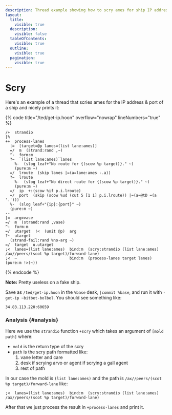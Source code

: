 ```yaml
---
description: Thread example showing how to scry ames for ship IP addresses and ports - practical scrying with formatted output.
layout:
  title:
    visible: true
  description:
    visible: false
  tableOfContents:
    visible: true
  outline:
    visible: true
  pagination:
    visible: true
---
```

# Scry

Here's an example of a thread that scries ames for the IP address & port of a ship and nicely prints it:

{% code title="/ted/get-ip.hoon" overflow="nowrap" lineNumbers="true" %}
```hoon
/+  strandio
|%
++  process-lanes
  |=  [target=@p lanes=(list lane:ames)]
  =/  m  (strand:rand ,~)
  ^-  form:m
  ?~  `(list lane:ames)`lanes
    %-  (slog leaf+"No route for {(scow %p target)}." ~)
    (pure:m ~)
  =/  lroute  (skip lanes |=(a=lane:ames -.a))
  ?~  lroute
    %-  (slog leaf+"No direct route for {(scow %p target)}." ~)
    (pure:m ~)
  =/  ip  +:(scow %if p.i.lroute)
  =/  port  (skip (scow %ud (cut 5 [1 1] p.i.lroute)) |=(a=@tD =(a '.')))
  %-  (slog leaf+"{ip}:{port}" ~)
  (pure:m ~)
--
|=  arg=vase
=/  m  (strand:rand ,vase)
^-  form:m
=/  utarget  !<  (unit @p)  arg
?~  utarget
  (strand-fail:rand %no-arg ~)
=/  target  u.utarget
;<  lanes=(list lane:ames)  bind:m  (scry:strandio (list lane:ames) /ax//peers/(scot %p target)/forward-lane)
;<  ~                       bind:m  (process-lanes target lanes)
(pure:m !>(~))
```
{% endcode %}

**Note:** Pretty useless on a fake ship.

Save as `/ted/get-ip.hoon` in the `%base` desk, `|commit %base`, and run it with `-get-ip ~bitbet-bolbel`. You should see something like:

```
34.83.113.220:60659
```

### Analysis {#analysis}

Here we use the `strandio` function `+scry` which takes an argument of `[mold path]` where:

- `mold` is the return type of the scry
- `path` is the scry path formatted like:
  1.  vane letter and care
  2.  desk if scrying arvo or agent if scrying a gall agent
  3.  rest of path

In our case the mold is `(list lane:ames)` and the path is `/ax//peers/(scot %p target)/forward-lane` like:

```hoon
;<  lanes=(list lane:ames)  bind:m  (scry:strandio (list lane:ames) /ax//peers/(scot %p target)/forward-lane)
```

After that we just process the result in `+process-lanes` and print it.
